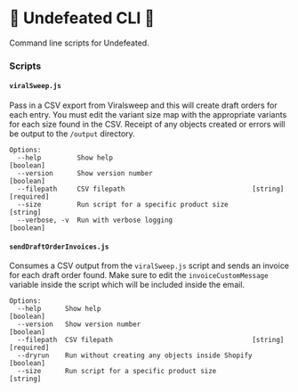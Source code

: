 # 👟 Undefeated CLI 👟

Command line scripts for Undefeated.

### Scripts

#### `viralSweep.js`

Pass in a CSV export from Viralsweep and this will create draft orders for each entry.  You must edit the variant size map with the appropriate variants for each size found in the CSV.  Receipt of any objects created or errors will be output to the `/output` directory.

```
Options:
  --help         Show help                                             [boolean]
  --version      Show version number                                   [boolean]
  --filepath     CSV filepath                                [string] [required]
  --size         Run script for a specific product size                 [string]
  --verbose, -v  Run with verbose logging                              [boolean]
```

#### `sendDraftOrderInvoices.js`

Consumes a CSV output from the `viralSweep.js` script and sends an invoice for each draft order found.  Make sure to edit the `invoiceCustomMessage` variable inside the script which will be included inside the email.

```
Options:
  --help      Show help                                                [boolean]
  --version   Show version number                                      [boolean]
  --filepath  CSV filepath                                   [string] [required]
  --dryrun    Run without creating any objects inside Shopify          [boolean]
  --size      Run script for a specific product size                    [string]
```